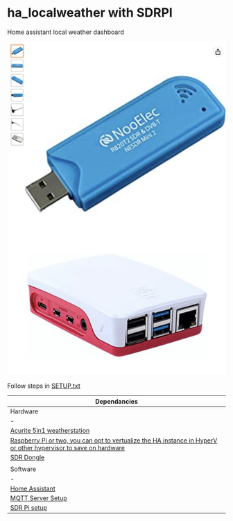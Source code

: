 # ha_localweather with SDRPI
Home assistant local weather dashboard

<img src="Screenshot 2023-03-14 at 10.27.37 AM.png" alt="SDR Dongle">
<img src="Screenshot 2023-03-14 at 10.28.44 AM.png" alt="Dashboard">

Follow steps in <a href="SETUP.txt">SETUP.txt</a>

|Dependancies|
|-|
|Hardware|
|-|
|<a href="https://www.amazon.com/AcuRite-Wireless-Weather-Station-Monitoring/dp/B06XNPKKNZ/ref=sr_1_7?keywords=acurite+5in1+weather+station&qid=1678805983&sprefix=acurite+5i%2Caps%2C267&sr=8-7&ufe=app_do%3Aamzn1.fos.18ed3cb5-28d5-4975-8bc7-93deae8f9840">Acurite 5in1 weatherstation</a>|
|<a href="https://www.amazon.com/Raspberry-Model-2019-Quad-Bluetooth/dp/B07TD42S27/ref=sr_1_3?crid=1XTFUN1QN7TXM&keywords=raspberry+pi&qid=1678806232&sprefix=raspberry+p%2Caps%2C204&sr=8-3&ufe=app_do%3Aamzn1.fos.18ed3cb5-28d5-4975-8bc7-93deae8f9840)">Raspberry Pi or two, you can opt to vertualize the HA instance in HyperV or other hypervisor to save on hardware</a>|
|<a href="https://www.amazon.com/NooElec-NESDR-Mini-RTL2832-Antenna/dp/B00P2UOU72/ref=sr_1_4?keywords=sdr+dongle&qid=1678806167&sprefix=sdr%2Caps%2C263&sr=8-4">SDR Dongle</a>|
| |
|Software|
|-|
|<a href="https://www.home-assistant.io">Home Assistant</a>|
|<a href="https://youtu.be/dqTn-Gk4Qeo">MQTT Server Setup</a>|
|<a href="https://youtu.be/_COwsvkxyFA">SDR Pi setup</a>|

